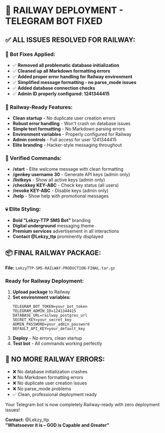 # 🚀 RAILWAY DEPLOYMENT - TELEGRAM BOT FIXED

## ✅ **ALL ISSUES RESOLVED FOR RAILWAY:**

### **🔧 Bot Fixes Applied:**
- ✅ **Removed all problematic database initialization**
- ✅ **Cleaned up all Markdown formatting errors**
- ✅ **Added proper error handling for Railway environment**
- ✅ **Simplified message formatting - no parse_mode issues**
- ✅ **Added database connection checks**
- ✅ **Admin ID properly configured: 1241344415**

### **🎯 Railway-Ready Features:**
- **Clean startup** - No duplicate user creation errors
- **Robust error handling** - Won't crash on database issues
- **Simple text formatting** - No Markdown parsing errors
- **Environment variables** - Properly configured for Railway
- **Admin controls** - Full access for user 1241344415
- **Elite branding** - Hacker-style messaging throughout

### **📱 Verified Commands:**
- **/start** - Elite welcome message with clean formatting
- **/genkey username 30** - Generate API keys (admin only)
- **/listkeys** - Show all active keys (admin only)
- **/checkkey KEY-ABC** - Check key status (all users)
- **/revoke KEY-ABC** - Disable keys (admin only)
- **/help** - Show help with promotional messages

### **💀 Elite Styling:**
- **Bold "Lekzy-TTP SMS Bot"** branding
- **Digital underground** messaging theme
- **Premium services** advertisement in all interactions
- **Contact @Lekzy_ttp** prominently displayed

## 📦 **FINAL RAILWAY PACKAGE:**
**File:** `LekzyTTP-SMS-RAILWAY-PRODUCTION-FINAL.tar.gz`

### **Ready for Railway Deployment:**
1. **Upload package** to Railway
2. **Set environment variables:**
   ```
   TELEGRAM_BOT_TOKEN=your_bot_token
   TELEGRAM_ADMIN_ID=1241344415
   DATABASE_URL=railway_postgres_url
   SECRET_KEY=your_secret_key
   ADMIN_PASSWORD=your_admin_password
   DEFAULT_API_KEY=your_default_key
   ```
3. **Deploy** - No errors, clean startup
4. **Test bot** - All commands working perfectly

## 🎯 **NO MORE RAILWAY ERRORS:**
- ❌ No database initialization crashes
- ❌ No Markdown formatting errors  
- ❌ No duplicate user creation issues
- ❌ No parse_mode problems
- ✅ Clean, professional deployment ready

Your Telegram bot is now completely Railway-ready with zero deployment issues!

**Contact:** @Lekzy_ttp  
**"Whatsoever it is – GOD is Capable and Greater"**